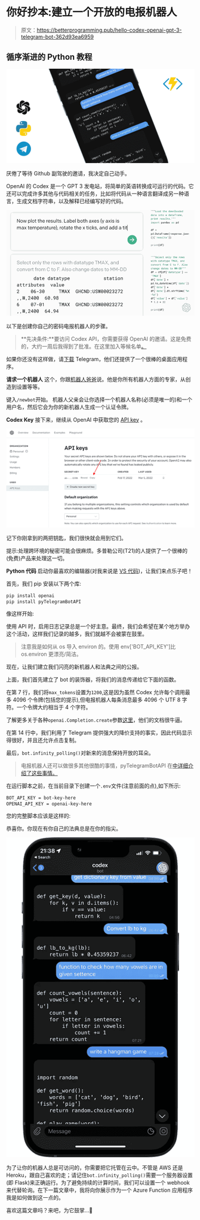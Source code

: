 # 你好抄本:建立一个开放的电报机器人

> 原文：<https://betterprogramming.pub/hello-codex-openai-gpt-3-telegram-bot-362d93ea6959>

## 循序渐进的 Python 教程

![](img/6f40fe4c2b09ae3c269a95c2b36f24d3.png)

厌倦了等待 Github 副驾驶的邀请，我决定自己动手。

OpenAI 的 Codex 是一个 GPT 3 发电站，将简单的英语转换成可运行的代码。它还可以完成许多其他与代码相关的任务，比如将代码从一种语言翻译成另一种语言，生成文档字符串，以及解释已经编写好的代码。

![](img/2f45d8d2339065fa5c73cbff5eb9bd49.png)

以下是创建你自己的密码电报机器人的步骤。

> **先决条件:**要访问 Codex API，你需要获得 OpenAI 的邀请。这是免费的，大约一周后我得到了批准。在这里加入等候名单[。](https://openai.com/blog/openai-codex/)

如果你还没有这样做，请[下载](https://telegram.org/) Telegram，他们还提供了一个很棒的桌面应用程序。

**请求一个机器人** 这个，你跟[机器人爸爸](https://t.me/botfather)说。他是你所有机器人方面的专家，从创造到设置等等。

键入`/newbot`开始。
机器人父亲会让你选择一个机器人名称(必须是唯一的)和一个用户名，然后它会为你的新机器人生成一个认证令牌。

**Codex Key**
接下来，继续从 OpenAI 中获取您的 [API key](https://beta.openai.com/account/api-keys) 。

[![](img/0280585a7d293611f238ee830007c44e.png)](https://beta.openai.com/account/api-keys)

记下你刚拿到的两把钥匙，我们很快就会用到它们。

提示:处理跨环境的秘密可能会很麻烦。多普勒公司(T21)的人提供了一个很棒的(免费)产品来处理这一切。

**Python 代码** 启动你最喜欢的编辑器(对我来说是 [VS 代码](https://code.visualstudio.com/download))，让我们来点乐子吧！

首先，我们 pip 安装以下两个库:

```
pip install openai
pip install pyTelegramBotAPI
```

像这样开始:

使用 API 时，启用日志记录总是一个好主意。最终，我们会希望在某个地方举办这个活动，这样我们记录的越多，我们就越不会被蒙在鼓里。

> 注意我是如何从 os 导入 environ 的。使用 env['BOT_API_KEY']比 os.environ 更漂亮/简洁。

现在，让我们建立我们闪亮的新机器人和法典之间的公报。

上面，我们首先建立了 bot 的装饰器，将我们的消息传递给它下面的函数。

在第 7 行，我们将`max_tokens`设置为`1200`,这是因为虽然 Codex 允许每个调用最多 4096 个令牌(包括您的提示),但电报机器人每条消息最多 4096 个 UTF 8 字符。一个令牌大约相当于 4 个字符。

了解更多关于各种`openai.Completion.create`参数[这里](https://beta.openai.com/docs/api-reference/completions/create)，他们的文档很牛逼。

在第 14 行中，我们利用了 Telegram 提供强大的降价支持的事实，因此代码显示得很好，并且还允许点击复制。

最后，`bot.infinity_polling()`对新来的消息保持开放的耳朵。

> 电报机器人还可以做很多其他很酷的事情，pyTelegramBotAPI 在[中详细介绍了这些事情。](https://github.com/eternnoir/pyTelegramBotAPI)

在运行脚本之前，在当前目录下创建一个`.env`文件(注意前面的点),如下所示:

```
BOT_API_KEY = bot-key-here
OPENAI_API_KEY = openai-key-here
```

您的完整脚本应该是这样的:

恭喜你。你现在有你自己的法典总是在你的指尖。

![](img/ae75a4383d30dcb3a7c87b75db479ce0.png)

为了让你的机器人总是可访问的，你需要把它托管在云中。不管是 AWS 还是 Heroku，跟自己喜欢的走；请记住`bot.infinity_polling()`需要一个服务器设置(即 Flask)来正确运行。为了避免持续的计算时间，我们可以设置一个 webhook 来代替轮询。在下一篇文章中，我将向你展示作为一个 Azure Function 应用程序我是如何做到这一点的。

喜欢这篇文章吗？来吧，为它鼓掌…👏
